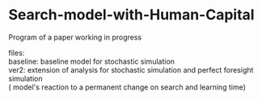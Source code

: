 # Search-model-with-Human-Capital
Program of a paper working in progress

files:  
baseline: baseline model for stochastic simulation  
ver2: extension of analysis for stochastic simulation and perfect foresight simulation  
( model's reaction to a permanent change on search and learning time)  
